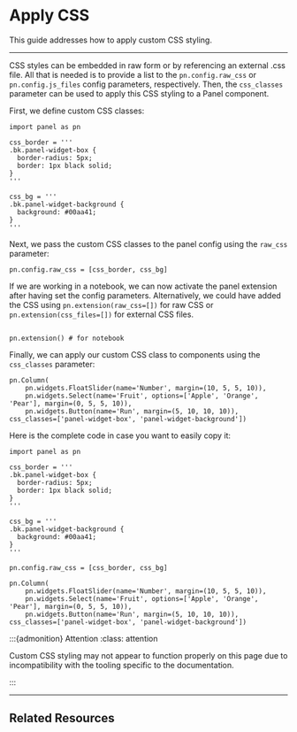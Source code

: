 # Apply CSS

This guide addresses how to apply custom CSS styling.

---

CSS styles can be embedded in raw form or by referencing an external .css file. All that is needed is to provide a list to the ``pn.config.raw_css`` or ``pn.config.js_files`` config parameters, respectively. Then, the ``css_classes`` parameter can be used to apply this CSS styling to a Panel component.

First, we define custom CSS classes:

```{pyodide}
import panel as pn

css_border = '''
.bk.panel-widget-box {
  border-radius: 5px;
  border: 1px black solid;
}
'''

css_bg = '''
.bk.panel-widget-background {
  background: #00aa41;
}
'''
```
Next, we pass the custom CSS classes to the panel config using the `raw_css` parameter:

```{pyodide}
pn.config.raw_css = [css_border, css_bg]

```

If we are working in a notebook, we can now activate the panel extension after having set the config parameters. Alternatively, we could have added the CSS using `pn.extension(raw_css=[])` for raw CSS or `pn.extension(css_files=[])` for external CSS files.

```{pyodide}

pn.extension() # for notebook

```

Finally, we can apply our custom CSS class to components using the `css_classes` parameter:

```{pyodide}
pn.Column(
    pn.widgets.FloatSlider(name='Number', margin=(10, 5, 5, 10)),
    pn.widgets.Select(name='Fruit', options=['Apple', 'Orange', 'Pear'], margin=(0, 5, 5, 10)),
    pn.widgets.Button(name='Run', margin=(5, 10, 10, 10)),
css_classes=['panel-widget-box', 'panel-widget-background'])
```

Here is the complete code in case you want to easily copy it:
```{pyodide}
import panel as pn

css_border = '''
.bk.panel-widget-box {
  border-radius: 5px;
  border: 1px black solid;
}
'''

css_bg = '''
.bk.panel-widget-background {
  background: #00aa41;
}
'''

pn.config.raw_css = [css_border, css_bg]

pn.Column(
    pn.widgets.FloatSlider(name='Number', margin=(10, 5, 5, 10)),
    pn.widgets.Select(name='Fruit', options=['Apple', 'Orange', 'Pear'], margin=(0, 5, 5, 10)),
    pn.widgets.Button(name='Run', margin=(5, 10, 10, 10)),
css_classes=['panel-widget-box', 'panel-widget-background'])
```


:::{admonition} Attention
:class: attention

Custom CSS styling may not appear to function properly on this page due to incompatibility with the tooling specific to the documentation.

:::


---

## Related Resources

